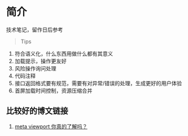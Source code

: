 # 简介
技术笔记，留作日后参考

> Tips

 1. 符合语义化，什么东西用做什么都有其意义
 2. 加载提示，操作更友好
 3. 风险操作询问处理
 4. 代码注释
 5. 接口返回格式要有规范，需要有对异常/错误的处理，生成更好的用户体验
 6. 首屏加载时间控制，资源压缩合并


## 比较好的博文链接
1. [meta viewport 你真的了解吗？](http://yunkus.com/meta-viewport-usage/)
